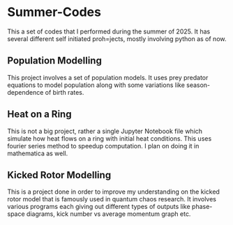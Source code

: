 # Summer-Codes
This a set of codes that I performed during the summer of 2025.
It has several different self initiated proh=jects, mostly involving python as of now.

## Population Modelling
This project involves a set of population models. It uses prey predator equations to model population along with some variations like season-dependence of birth rates.

## Heat on a Ring 
This is not a big project, rather a single Jupyter Notebook file which simulate how heat flows on a ring with initial heat conditions.
This uses fourier series method to speedup computation.
I plan on doing it in mathematica as well.

## Kicked Rotor Modelling
This is a project done in order to improve my understanding on the kicked rotor model that is famously used in quantum chaos research.
It involves various programs each giving out different types of outputs like phase-space diagrams, kick number vs average momentum graph etc.
